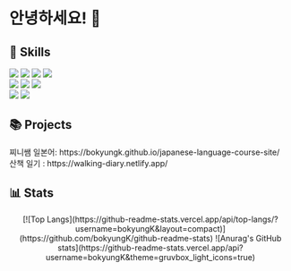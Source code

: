 # 안녕하세요! 🙂

<div><h2>🔧 Skills</h2>
  <div> 
    <img src="https://img.shields.io/badge/html5-E34F26?style=for-the-badge&logo=html5&logoColor=white">
    <img src="https://img.shields.io/badge/css-1572B6?style=for-the-badge&logo=css3&logoColor=white">
    <img src="https://img.shields.io/badge/javascript-F7DF1E?style=for-the-badge&logo=javascript&logoColor=black">
    <img src="https://img.shields.io/badge/react-61DAFB?style=for-the-badge&logo=react&logoColor=black">
  </div>
  <div> 
    <img src="https://img.shields.io/badge/node.js-339933?style=for-the-badge&logo=Node.js&logoColor=white">
    <img src="https://img.shields.io/badge/express-000000?style=for-the-badge&logo=express&logoColor=white">
    <img src="https://img.shields.io/badge/mysql-4479A1?style=for-the-badge&logo=mysql&logoColor=white">
  </div>
  <div> 
    <img src="https://img.shields.io/badge/netlify-00C7B7?style=for-the-badge&logo=netlify&logoColor=white">
    <img src="https://img.shields.io/badge/aws-232F3E?style=for-the-badge&logo=amazonaws&logoColor=white">
  </div>
</div>


<div><h2>📚 Projects</h2>
  <div>찌니쌤 일본어: https://bokyungk.github.io/japanese-language-course-site/</div>
  <div>산책 일기 : https://walking-diary.netlify.app/</div>
</div>


<div><h2>📊 Stats</h2>
  <div align=center>
    [![Top Langs](https://github-readme-stats.vercel.app/api/top-langs/?username=bokyungK&layout=compact)](https://github.com/bokyungK/github-readme-stats)
    ![Anurag's GitHub stats](https://github-readme-stats.vercel.app/api?username=bokyungK&theme=gruvbox_light_icons=true)
  </div>
</div>
